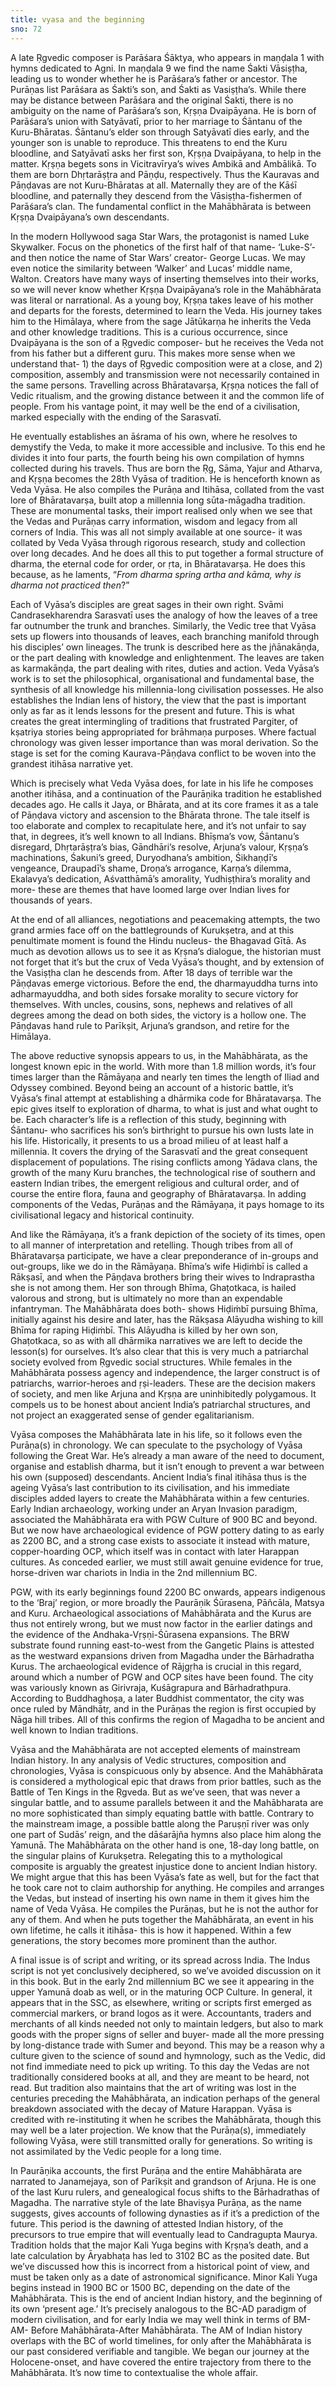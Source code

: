 ```yaml
---
title: vyasa and the beginning
sno: 72
---
```


A late Ṛgvedic composer is Parāśara Śāktya, who appears in maṇḍala 1 with hymns dedicated to Agni. In maṇḍala 9 we find the name Śakti Vāsiṣṭha, leading us to wonder whether he is Parāśara’s father or ancestor. The Purāṇas list Parāśara as Śakti’s son, and Śakti as Vasiṣṭha’s. While there may be distance between Parāśara and the original Śakti, there is no ambiguity on the name of Parāśara’s son, Kṛṣṇa Dvaipāyana. He is born of Parāśara’s union with Satyāvatī, prior to her marriage to Śāntanu of the Kuru-Bhāratas. Śāntanu’s elder son through Satyāvatī dies early, and the younger son is unable to reproduce. This threatens to end the Kuru bloodline, and Satyāvatī asks her first son, Kṛṣṇa Dvaipāyana, to help in the matter. Kṛṣṇa begets sons in Vicitravīrya’s wives Ambikā and Ambālikā. To them are born Dhṛtarāṣṭra and Pāṇḍu, respectively. Thus the Kauravas and Pāṇḍavas are not Kuru-Bhāratas at all. Maternally they are of the Kāśī bloodline, and paternally they descend from the Vāsiṣṭha-fishermen of Parāśara’s clan. The fundamental conflict in the Mahābhārata is between Kṛṣṇa Dvaipāyana’s own descendants.

In the modern Hollywood saga Star Wars, the protagonist is named Luke Skywalker. Focus on the phonetics of the first half of that name- ‘Luke-S’- and then notice the name of Star Wars’ creator- George Lucas. We may even notice the similarity between ‘Walker’ and Lucas’ middle name, Walton. Creators have many ways of inserting themselves into their works, so we will never know whether Kṛṣṇa Dvaipāyana’s role in the Mahābhārata was literal or narrational. As a young boy, Kṛṣṇa takes leave of his mother and departs for the forests, determined to learn the Veda. His journey takes him to the Himālaya, where from the sage Jātūkarṇa he inherits the Veda and other knowledge traditions. This is a curious occurrence, since Dvaipāyana is the son of a Ṛgvedic composer- but he receives the Veda not from his father but a different guru. This makes more sense when we understand that- 1) the days of Ṛgvedic composition were at a close, and 2) composition, assembly and transmission were not necessarily contained in the same persons. Travelling across Bhāratavarṣa, Kṛṣṇa notices the fall of Vedic ritualism, and the growing distance between it and the common life of people. From his vantage point, it may well be the end of a civilisation, marked especially with the ending of the Sarasvatī.

He eventually establishes an āśrama of his own, where he resolves to demystify the Veda, to make it more accessible and inclusive. To this end he divides it into four parts, the fourth being his own compilation of hymns collected during his travels. Thus are born the Ṛg, Sāma, Yajur and Atharva, and Kṛṣṇa becomes the 28th Vyāsa of tradition. He is henceforth known as Veda Vyāsa. He also compiles the Purāṇa and Itihāsa, collated from the vast lore of Bhāratavarṣa, built atop a millennia long sūta-māgadha tradition. These are monumental tasks, their import realised only when we see that the Vedas and Purāṇas carry information, wisdom and legacy from all corners of India. This was all not simply available at one source- it was collated by Veda Vyāsa through rigorous research, study and collection over long decades. And he does all this to put together a formal structure of dharma, the eternal code for order, or ṛta, in Bhāratavarṣa. He does this because, as he laments, “*From dharma spring artha and kāma, why is dharma not practiced then*?”

Each of Vyāsa’s disciples are great sages in their own right. Svāmi Candrasekharendra Sarasvatī uses the analogy of how the leaves of a tree far outnumber the trunk and branches. Similarly, the Vedic tree that Vyāsa sets up flowers into thousands of leaves, each branching manifold through his disciples’ own lineages. The trunk is described here as the jñānakāṇḍa, or the part dealing with knowledge and enlightenment. The leaves are taken as karmakāṇḍa, the part dealing with rites, duties and action. Veda Vyāsa’s work is to set the philosophical, organisational and fundamental base, the synthesis of all knowledge his millennia-long civilisation possesses. He also establishes the Indian lens of history, the view that the past is important only as far as it lends lessons for the present and future. This is what creates the great intermingling of traditions that frustrated Pargiter, of kṣatriya stories being appropriated for brāhmaṇa purposes. Where factual chronology was given lesser importance than was moral derivation. So the stage is set for the coming Kaurava-Pāṇḍava conflict to be woven into the grandest itihāsa narrative yet.

Which is precisely what Veda Vyāsa does, for late in his life he composes another itihāsa, and a continuation of the Paurāṇika tradition he established decades ago. He calls it Jaya, or Bhārata, and at its core frames it as a tale of Pāṇḍava victory and ascension to the Bhārata throne. The tale itself is too elaborate and complex to recapitulate here, and it’s not unfair to say that, in degrees, it’s well known to all Indians. Bhīṣma’s vow, Śāntanu’s disregard, Dhṛtarāṣṭra’s bias, Gāndhāri’s resolve, Arjuna’s valour, Kṛṣṇa’s machinations, Śakuni’s greed, Duryodhana’s ambition, Śikhaṇḍī’s vengeance, Draupadī’s shame, Droṇa’s arrogance, Karṇa’s dilemma, Ekalavya’s dedication, Aśvatthāmā’s amorality, Yudhiṣṭhira’s morality and more- these are themes that have loomed large over Indian lives for thousands of years.

At the end of all alliances, negotiations and peacemaking attempts, the two grand armies face off on the battlegrounds of Kurukṣetra, and at this penultimate moment is found the Hindu nucleus- the Bhagavad Gītā. As much as devotion allows us to see it as Kṛṣna’s dialogue, the historian must not forget that it’s but the crux of Veda Vyāsa’s thought, and by extension of the Vasiṣṭha clan he descends from. After 18 days of terrible war the Pāṇḍavas emerge victorious. Before the end, the dharmayuddha turns into adharmayuddha, and both sides forsake morality to secure victory for themselves. With uncles, cousins, sons, nephews and relatives of all degrees among the dead on both sides, the victory is a hollow one. The Pāṇḍavas hand rule to Parīkṣit, Arjuna’s grandson, and retire for the Himālaya.

The above reductive synopsis appears to us, in the Mahābhārata, as the longest known epic in the world. With more than 1.8 million words, it’s four times larger than the Rāmāyaṇa and nearly ten times the length of Iliad and Odyssey combined. Beyond being an account of a historic battle, it’s Vyāsa’s final attempt at establishing a dhārmika code for Bhāratavarṣa. The epic gives itself to exploration of dharma, to what is just and what ought to be. Each character’s life is a reflection of this study, beginning with Śāntanu- who sacrifices his son’s birthright to pursue his own lusts late in his life. Historically, it presents to us a broad milieu of at least half a millennia. It covers the drying of the Sarasvatī and the great consequent displacement of populations. The rising conflicts among Yādava clans, the growth of the many Kuru branches, the technological rise of southern and eastern Indian tribes, the emergent religious and cultural order, and of course the entire flora, fauna and geography of Bhāratavarṣa. In adding components of the Vedas, Purāṇas and the Rāmāyaṇa, it pays homage to its civilisational legacy and historical continuity.

And like the Rāmāyaṇa, it’s a frank depiction of the society of its times, open to all manner of interpretation and retelling. Though tribes from all of Bhāratavarṣa participate, we have a clear preponderance of in-groups and out-groups, like we do in the Rāmāyaṇa. Bhīma’s wife Hiḍiṁbī is called a Rākṣasī, and when the Pāṇḍava brothers bring their wives to Indraprastha she is not among them. Her son through Bhīma, Ghaṭotkaca, is hailed valorous and strong, but is ultimately no more than an expendable infantryman. The Mahābhārata does both- shows Hiḍiṁbī pursuing Bhīma, initially against his desire and later, has the Rākṣasa Alāyudha wishing to kill Bhīma for raping Hiḍiṁbī. This Alāyudha is killed by her own son, Ghaṭotkaca, so as with all dhārmika narratives we are left to decide the lesson(s) for ourselves. It’s also clear that this is very much a patriarchal society evolved from Ṛgvedic social structures. While females in the Mahābhārata possess agency and independence, the larger construct is of patriarchs, warrior-heroes and ṛṣi-leaders. These are the decision makers of society, and men like Arjuna and Kṛṣṇa are uninhibitedly polygamous. It compels us to be honest about ancient India’s patriarchal structures, and not project an exaggerated sense of gender egalitarianism.

Vyāsa composes the Mahābhārata late in his life, so it follows even the Purāṇa(s) in chronology. We can speculate to the psychology of Vyāsa following the Great War. He’s already a man aware of the need to document, organise and establish dharma, but it isn’t enough to prevent a war between his own (supposed) descendants. Ancient India’s final itihāsa thus is the ageing Vyāsa’s last contribution to its civilisation, and his immediate disciples added layers to create the Mahābhārata within a few centuries. Early Indian archaeology, working under an Aryan Invasion paradigm, associated the Mahābhārata era with PGW Culture of 900 BC and beyond. But we now have archaeological evidence of PGW pottery dating to as early as 2200 BC, and a strong case exists to associate it instead with mature, copper-hoarding OCP, which itself was in contact with later Harappan cultures. As conceded earlier, we must still await genuine evidence for true, horse-driven war chariots in India in the 2nd millennium BC.

PGW, with its early beginnings found 2200 BC onwards, appears indigenous to the ‘Braj’ region, or more broadly the Paurāṇik Śūrasena, Pāñcāla, Matsya and Kuru. Archaeological associations of Mahābhārata and the Kurus are thus not entirely wrong, but we must now factor in the earlier datings and the evidence of the Andhaka-Vṛṣṇi-Śūrasena expansions. The BRW substrate found running east-to-west from the Gangetic Plains is attested as the westward expansions driven from Magadha under the Bārhadratha Kurus. The archaeological evidence of Rājgṛha is crucial in this regard, around which a number of PGW and OCP sites have been found. The city was variously known as Girivraja, Kuśāgrapura and Bārhadrathpura. According to Buddhaghoṣa, a later Buddhist commentator, the city was once ruled by Māndhātṛ, and in the Purāṇas the region is first occupied by Nāga hill tribes. All of this confirms the region of Magadha to be ancient and well known to Indian traditions.

Vyāsa and the Mahābhārata are not accepted elements of mainstream Indian history. In any analysis of Vedic structures, composition and chronologies, Vyāsa is conspicuous only by absence. And the Mahābhārata is considered a mythological epic that draws from prior battles, such as the Battle of Ten Kings in the Ṛgveda. But as we’ve seen, that was never a singular battle, and to assume parallels between it and the Mahābharata are no more sophisticated than simply equating battle with battle. Contrary to the mainstream image, a possible battle along the Paruṣṇī river was only one part of Sudās’ reign, and the dāśarājña hymns also place him along the Yamunā. The Mahābhārata on the other hand is one, 18-day long battle, on the singular plains of Kurukṣetra. Relegating this to a mythological composite is arguably the greatest injustice done to ancient Indian history. We might argue that this has been Vyāsa’s fate as well, but for the fact that he took care not to claim authorship for anything. He compiles and arranges the Vedas, but instead of inserting his own name in them it gives him the name of Veda Vyāsa. He compiles the Purāṇas, but he is not the author for any of them. And when he puts together the Mahābhārata, an event in his own lifetime, he calls it itihāsa- this is how it happened. Within a few generations, the story becomes more prominent than the author.

A final issue is of script and writing, or its spread across India. The Indus script is not yet conclusively deciphered, so we’ve avoided discussion on it in this book. But in the early 2nd millennium BC we see it appearing in the upper Yamunā doab as well, or in the maturing OCP Culture. In general, it appears that in the SSC, as elsewhere, writing or scripts first emerged as commercial markers, or brand logos as it were. Accountants, traders and merchants of all kinds needed not only to maintain ledgers, but also to mark goods with the proper signs of seller and buyer- made all the more pressing by long-distance trade with Sumer and beyond. This may be a reason why a culture given to the science of sound and hymnology, such as the Vedic, did not find immediate need to pick up writing. To this day the Vedas are not traditionally considered books at all, and they are meant to be heard, not read. But tradition also maintains that the art of writing was lost in the centuries preceding the Mahābhārata, an indication perhaps of the general breakdown associated with the decay of Mature Harappan. Vyāsa is credited with re-instituting it when he scribes the Mahābhārata, though this may well be a later projection. We know that the Purāṇa(s), immediately following Vyāsa, were still transmitted orally for generations. So writing is not assimilated by the Vedic people for a long time.

In Paurāṇika accounts, the first Purāṇa and the entire Mahābhārata are narrated to Janamejaya, son of Parīkṣit and grandson of Arjuna. He is one of the last Kuru rulers, and genealogical focus shifts to the Bārhadrathas of Magadha. The narrative style of the late Bhaviṣya Purāṇa, as the name suggests, gives accounts of following dynasties as if it’s a prediction of the future. This period is the dawning of attested Indian history, of the precursors to true empire that will eventually lead to Candragupta Maurya. Tradition holds that the major Kali Yuga begins with Kṛṣṇa’s death, and a late calculation by Āryabhaṭa has led to 3102 BC as the posited date. But we’ve discussed how this is incorrect from a historical point of view, and must be taken only as a date of astronomical significance. Minor Kali Yuga begins instead in 1900 BC or 1500 BC, depending on the date of the Mahābhārata. This is the end of ancient Indian history, and the beginning of its own ‘present age.’ It’s precisely analogous to the BC-AD paradigm of modern civilisation, and for early India we may well think in terms of BM-AM- Before Mahābhārata-After Mahābhārata. The AM of Indian history overlaps with the BC of world timelines, for only after the Mahābhārata is our past considered verifiable and tangible. We began our journey at the Holocene-onset, and have covered the entire trajectory from there to the Mahābhārata. It’s now time to contextualise the whole affair.